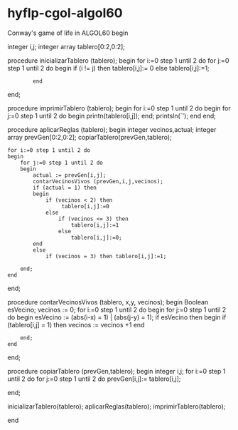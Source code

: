 # hyflp-cgol-algol60
Conway's game of life in ALGOL60
begin 

integer i,j;
integer array tablero[0:2,0:2];

procedure inicializarTablero (tablero);
begin
	for i:=0 step 1 until 2 do
		for j:=0 step 1 until 2 do
			begin
				if (i != j) then
					 tablero[i,j]:= 0
				else
				 	tablero[i,j]:=1;
				
			end

end;

procedure imprimirTablero (tablero);
begin
	for i:=0 step 1 until 2 do
	begin
		for j:=0 step 1 until 2 do
		begin
			printn(tablero[i,j]);
		end;
		printsln(`');
	end
end;		


procedure aplicarReglas (tablero);
begin
	integer vecinos,actual;
	integer array prevGen[0:2,0:2];
	copiarTablero(prevGen,tablero);

	for i:=0 step 1 until 2 do
	begin
		for j:=0 step 1 until 2 do
		begin
			actual := prevGen[i,j];
			contarVecinosVivos (prevGen,i,j,vecinos);
			if (actual = 1) then
			begin
				if (vecinos < 2) then
					 tablero[i,j]:=0 
				else
					if (vecinos <= 3) then
						tablero[i,j]:=1
					else 
						tablero[i,j]:=0;				
			end
			else
				if (vecinos = 3) then tablero[i,j]:=1;
				
		end;
	end

end;

procedure contarVecinosVivos (tablero, x,y, vecinos);
begin
	Boolean esVecino;
	vecinos := 0;
	for i:=0 step 1 until 2 do
	begin
		for j:=0 step 1 until 2 do
		begin
			esVecino := (abs(i-x) = 1) | (abs(j-y) = 1);
			if  esVecino then
				begin
					if (tablero[i,j] = 1) then vecinos := vecinos +1
				end
		
		end;
	end
	

end;

procedure copiarTablero (prevGen,tablero);
begin
	integer i,j;
	for i:=0 step 1 until 2 do
		for j:=0 step 1 until 2 do
			prevGen[i,j]:= tablero[i,j];

end;

inicializarTablero(tablero);
aplicarReglas(tablero);
imprimirTablero(tablero);

end
